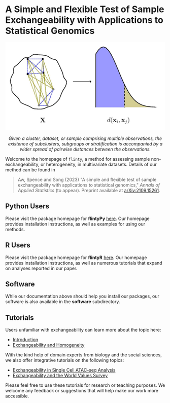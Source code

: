 # A Simple and Flexible Test of Sample Exchangeability with Applications to Statistical Genomics

![Exchangeability intuition](standalone_2.jpg)
<p align="center">
<i>
Given a cluster, dataset, or sample comprising multiple observations, the existence of subclusters, subgroups or stratification is accompanied by a wider spread of pairwise distances between the observations.
</i>
</p>

Welcome to the homepage of `flinty`, a method for assessing sample non-exchangeability, or heterogeneity, in multivariate datasets. Details of our method can be found in
> Aw, Spence and Song (2023) "A simple and flexible test of sample exchangeability with applications to statistical genomics," *Annals of Applied Statistics* (to appear). Preprint available at [arXiv:2109.15261](https://arxiv.org/abs/2109.15261).

## Python Users

Please visit the package homepage for **flintyPy** [here](https://songlab-cal.github.io/flinty). Our homepage provides installation instructions, as well as examples for using our methods.

## R Users

Please visit the package homepage for **flintyR** [here](https://alanaw1.github.io/flintyR). Our homepage provides installation instructions, as well as numerous tutorials that expand on analyses reported in our paper. 

## Software

While our documentation above should help you install our packages, our software is also available in the **software** subdirectory.

## Tutorials

Users unfamiliar with exchangeability can learn more about the topic here:

- [Introduction](https://alanaw1.github.io/flintyR/articles/intro.html)
- [Exchangeability and Homogeneity](https://alanaw1.github.io/flintyR/articles/ex_vs_hom.html)

With the kind help of domain experts from biology and the social sciences, we also offer integrative tutorials on the following topics:

- [Exchangeability in Single Cell ATAC-seq Analysis](https://alanaw1.github.io/flintyR/articles/single-cell-atac-seq.html)
- [Exchangeability and the World Values Survey](https://alanaw1.github.io/flintyR/articles/wvs.html)

Please feel free to use these tutorials for research or teaching purposes. We welcome any feedback or suggestions that will help make our work more accessible.
